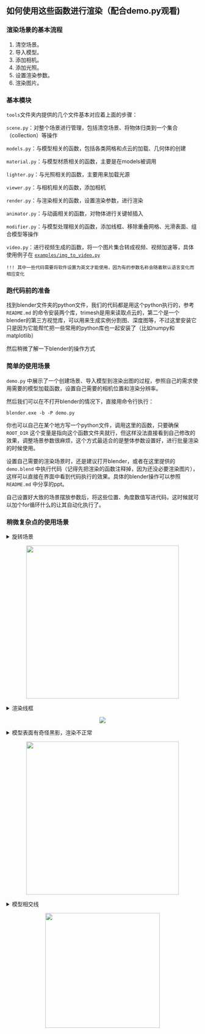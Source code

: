 
## 如何使用这些函数进行渲染（配合demo.py观看)

<!-- ![demo](../env_data/page.png) -->

### 渲染场景的基本流程
1. 清空场景。
2. 导入模型。
3. 添加相机。
4. 添加光照。
5. 设置渲染参数。
6. 渲染图片。

### 基本模块
`tools`文件夹内提供的几个文件基本对应着上面的步骤：

`scene.py`：对整个场景进行管理，包括清空场景、将物体归类到一个集合（collection）等操作

`models.py`：与模型相关的函数，包括各类网格和点云的加载、几何体的创建

`material.py`：与模型材质相关的函数，主要是在models被调用

`lighter.py`：与光照相关的函数，主要用来加载光源

`viewer.py`：与相机相关的函数，添加相机

`render.py`：与渲染相关的函数，设置渲染参数，进行渲染

`animator.py`：与动画相关的函数，对物体进行关键帧插入

`modifier.py`：与模型处理相关的函数，添加线框、移除重叠网格、光滑表面、组合模型等操作

`video.py`：进行视频生成的函数，将一个图片集合转成视频、视频加速等，具体使用例子在 [`examples/img_to_video.py`](../examples/img_to_video.py)

    !!! 其中一些代码需要将软件设置为英文才能使用，因为有的参数名称会随着默认语言变化而相应变化

### 跑代码前的准备
找到blender文件夹的python文件，我们的代码都是用这个python执行的，参考 `README.md` 的命令安装两个库，trimesh是用来读取点云的，第二个是一个blender的第三方视觉库，可以用来生成实例分割图、深度图等，不过这里安装它只是因为它能帮忙把一些常用的python库也一起安装了（比如numpy和matplotlib）

然后稍微了解一下blender的操作方式

### 简单的使用场景
`demo.py` 中展示了一个创建场景、导入模型到渲染出图的过程，参照自己的需求使用需要的模型加载函数，设置自己需要的相机位置和渲染分辨率。


然后我们可以在不打开blender的情况下，直接用命令行执行：

```blender.exe -b -P demo.py```

你也可以自己在某个地方写一个python文件，调用这里的函数，只要确保 `ROOT_DIR` 这个变量是指向这个函数文件夹就行，但这样没法直接看到自己修改的效果，调整场景参数很麻烦，这个方式最适合的是整体参数设置好，进行批量渲染的时候使用。

设置自己需要的渲染场景时，还是建议打开blender，或者在这里提供的 `demo.blend` 中执行代码（记得先把渲染的函数注释掉，因为还没必要渲染图片），这样可以直接在界面中看到代码执行的效果。具体的blender操作可以参照 `README.md` 中分享的ppt。

自己设置好大致的场景摆放参数后，将这些位置、角度数值写进代码，这时候就可以加个for循环什么的让其自动化执行了。


### 稍微复杂点的使用场景

<details>
<summary>
旋转场景
<p align='center'>
<img src="../doc/images/animate/rot.gif" width="400"></img>
</p>
</summary>

有些时候，我们需要渲染场景的多个视角，直接的想法是我们设置几组相机位置，绕场景一圈拍照渲染就行了，但在光源不动的情况下，这样会得到光照效果不同的几组图，没法用于展示。

如果光源也随着相机旋转，设置会更加麻烦，所以更简单的方式是让场景物体绕着一个Z轴旋转，这样相机和光源都不用修改了。

但我们场景中可能有多个模型组合，为了确保大家都能绕着同一个轴旋转，代码中实现了一个功能：将多个物体设置为一个坐标轴对象的子物体，这样我们旋转平移这个父坐标轴对象的时候，作为子物体的场景都能同时旋转平移。

在blender中我们可以将多个物体设置为同个集合来管理，下面是 `demo.py` 执行后会创建的一些物体，我们从场景列表中可以看到这些物体属于不同的白色盒子图标下，这些白色盒子图标表示的就是不同的collection，

<p align='center'><img src="../doc/images/collection1.png" width="400"></p>

而 [`examples/animation.py`](../examples/animation.py) 中的 `add_scene` 函数，它使用到了一个装饰器 `scene.add_model_in_collection`，这个装饰器的作用是将我们写的函数内添加的物体都放入一个集合collection当中，并创建一个坐标系对象，将这些物体都设置为它的子物体。这个函数执行后得到的结果如下图：

<p align='center'><img src="../doc/images/collection2.png" width="300"></p>


可以看见使用了装饰器来添加物体的话，这些物体不是直接位于集合的第一层，而是作为一个坐标轴对象（Scene_Empty）的子物体加入了场景，这样的好处是我们通过控制这个坐标轴对象就可以让这个场景中所有物体同步位移旋转和缩放。

希望这个装饰器起作用的话，需要在函数的参数内加一个叫做 `collection_name` 的参数，设置为你想要的集合名字。

另外有一点要注意，blender默认设置下渲染的视频可能有些编码问题，会导致没法在Mac上播放，暂时不知道什么原因，所以建议再使用 [handBrake](https://handbrake.fr/) 等视频处理工具再把视频编码一下。

</details>


<details>
<summary>
渲染线框
<p align='center'><img src="../doc/images/wireframe.png"></p>
</summary>

blender内有多种渲染线框的方式，这里实现了两种，分别是位于 `modifier.py` 里面的 `wireframe` 函数，以及 `material.py` 里面的 `wireframe_material` 函数。在 [`examples/wireframe.py`](../examples/wireframe.py) 中展示了这几个函数的使用方式。


第一种线框方法用的是blender的线框修改器，它会基于当前模型的线框生成一个的线框网格模型，这种方法得到的是一个线框网格mesh。这个修改器可以设置线框使用的材质，这个材质是从物体本身的材质列表中选择的，所以有个offset参数，用于设置材质列表中的第几个材质。

第二种线框方法是从材质的角度，物体的材质中提供了一个叫线框的材质节点，我们可以获取这个信息直接绘制出表面的线段，这种方法是在材质图像层面进行的生成。

</details>

<details>
<summary>
模型表面有奇怪黑影，渲染不正常
<p align='center'>
<img src="../doc/images/double.gif" width="400"></img>
</p>
</summary>

如果你看见一个模型里面有些不自然的表面阴影或者一大块黑色，可能有两种原因：

一种是模型表面有多层面片重叠，导致渲染时程序无法确定最终要显示的面片是哪一个，导致区域黑色。在 `env_data/model` 文件夹下提供了一个 `double_face_example.obj`，有兴趣可以导入看看。

这种情况可以先将模型的网格分离成单个面片，再重新拼接，这时候重叠部分会过滤掉。 `modifier.py` 中的 `clean_double_faces` 函数就实现了这个功能。

第二种是模型的法向量有问题，需要重新计算，`modifier.py` 中的 `recalculate_normal` 函数就实现了这个功能，调用了blender的计算操作。但blender的计算方法不能保证一定能修复成功，这时候可以考虑结合上面 `clean_double_faces` 函数，先将模型重组后再计算法向量，这样基本能应对大多数法向量问题。

</details>


<details>
<summary>
模型相交线
<p align='center'><img src="../doc/images/intersect.gif" width="300"></p>
</summary>

使用了blender中的几何节点进行处理，他们在处理模型boolean操作的时候会输出相交边界的信息，我们将其曲线获取后加上厚度就可以得到图上的效果了，具体函数为 `modifier.py` 中的 `show_intersection_lines`。

</details>
